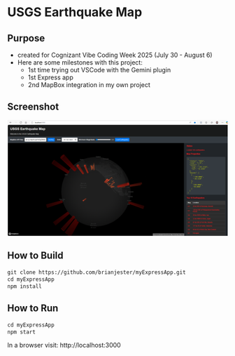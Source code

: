 # USGS Earthquake Map
## Purpose
- created for Cognizant Vibe Coding Week 2025 (July 30 - August 6)
- Here are some milestones with this project:
  - 1st time trying out VSCode with the Gemini plugin
  - 1st Express app
  - 2nd MapBox integration in my own project
## Screenshot
![Product screenshot](public/images/screenshot.png)
## How to Build
```
git clone https://github.com/brianjester/myExpressApp.git
cd myExpressApp 
npm install
```
## How to Run
```
cd myExpressApp
npm start
```
In a browser visit: http://localhost:3000